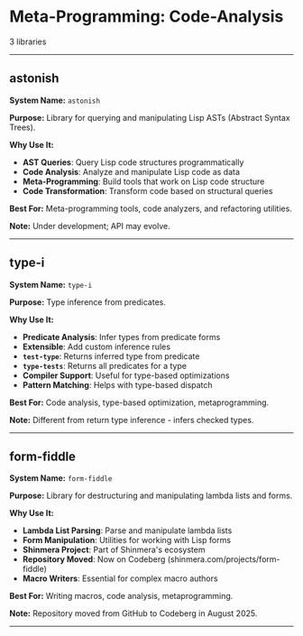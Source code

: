 # Meta-Programming: Code-Analysis

3 libraries

---

## astonish

**System Name:** `astonish`

**Purpose:** Library for querying and manipulating Lisp ASTs (Abstract Syntax Trees).

**Why Use It:**
- **AST Queries**: Query Lisp code structures programmatically
- **Code Analysis**: Analyze and manipulate Lisp code as data
- **Meta-Programming**: Build tools that work on Lisp code structure
- **Code Transformation**: Transform code based on structural queries

**Best For:** Meta-programming tools, code analyzers, and refactoring utilities.

**Note:** Under development; API may evolve.

---


## type-i

**System Name:** `type-i`

**Purpose:** Type inference from predicates.

**Why Use It:**
- **Predicate Analysis**: Infer types from predicate forms
- **Extensible**: Add custom inference rules
- **`test-type`**: Returns inferred type from predicate
- **`type-tests`**: Returns all predicates for a type
- **Compiler Support**: Useful for type-based optimizations
- **Pattern Matching**: Helps with type-based dispatch

**Best For:** Code analysis, type-based optimization, metaprogramming.

**Note:** Different from return type inference - infers checked types.

---


## form-fiddle

**System Name:** `form-fiddle`

**Purpose:** Library for destructuring and manipulating lambda lists and forms.

**Why Use It:**
- **Lambda List Parsing**: Parse and manipulate lambda lists
- **Form Manipulation**: Utilities for working with Lisp forms
- **Shinmera Project**: Part of Shinmera's ecosystem
- **Repository Moved**: Now on Codeberg (shinmera.com/projects/form-fiddle)
- **Macro Writers**: Essential for complex macro authors

**Best For:** Writing macros, code analysis, metaprogramming.

**Note:** Repository moved from GitHub to Codeberg in August 2025.

---


